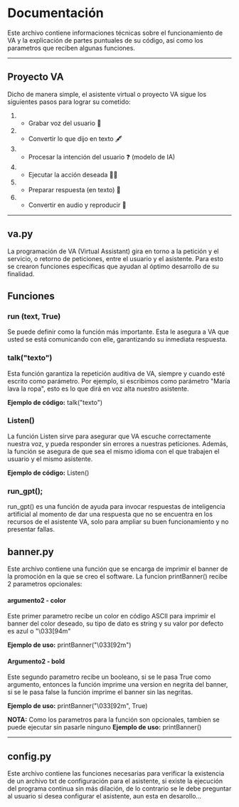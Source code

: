 # Documentación
Este archivo contiene informaciones técnicas sobre el funcionamiento de VA y la explicación de partes puntuales de su código, así como los parametros que reciben algunas funciones.

***

## Proyecto VA
Dicho de manera simple, el asistente virtual o proyecto VA sigue los siguientes pasos para lograr su cometido:

1. - Grabar voz del usuario 🎤
1. - Convertir lo que dijo en texto 🖋 
1. - Procesar la intención del usuario ❓ (modelo de IA)
1. - Ejecutar la acción deseada 👨‍🏭
1. - Preparar respuesta (en texto) 💬
1. - Convertir en audio y reproducir 🦻

***
## va.py
La programación de VA (Virtual Assistant) gira en torno a la petición y el servicio, o retorno de peticiones, entre el usuario y el asistente. Para esto se crearon funciones específicas que ayudan al óptimo desarrollo de su finalidad.

## Funciones
### run (text, True)
Se puede definir como la función más importante. Esta le asegura a VA que usted se está comunicando con elle, garantizando su inmediata respuesta.

### talk("texto")
Esta función garantiza la repetición auditiva de VA, siempre y cuando esté escrito como parámetro. Por ejemplo, si escribimos como parámetro "María lava la ropa", esto es lo que dirá en voz alta nuestro asistente.

**Ejemplo de código:**
talk("texto")

### Listen()
La función Listen sirve para asegurar que VA escuche correctamente nuestra voz, y pueda responder sin errores a nuestras peticiones. Además, la función se asegura de que sea el mismo idioma con el que trabajen el usuario y el mismo asistente.

**Ejemplo de código:**
Listen()

### run_gpt();
run_gpt() es una función de ayuda para invocar respuestas de inteligencia artificial al momento de dar una respuesta que no se encuentra en los recursos de el asistente VA, solo para ampliar su buen funcionamiento y no presentar fallas.

## banner.py
Este archivo contiene una función que se encarga de imprimir el banner de la promoción en la que se creo el software. La funcion printBanner() recibe 2 parametros opcionales:

#### argumento2 - color
Este primer parametro recibe un color en código ASCII para imprimir el banner del color deseado, su tipo de dato es string y su valor por defecto es azul o "\033[94m"

**Ejemplo de uso:** printBanner("\033[92m")

#### Argumento2 - bold
Este segundo parametro recibe un booleano, si se le pasa True como argumento, entonces la función imprime una version en negrita del banner, si se le pasa false la función imprime el banner sin las negritas.

**Ejemplo de uso:** printBanner("\033[92m", True)

**NOTA:** Como los parametros para la función son opcionales, tambien se puede ejecutar sin pasarle ninguno
**Ejemplo de uso:** printBanner()

***

## config.py
Este archivo contiene las funciones necesarias para verificar la existencia de un archivo txt de configuración para el asistente, si existe la ejecución del programa continua sin más dilación, de lo contrario se le debe preguntar al usuario si desea configurar el asistente, aun esta en desarollo...

